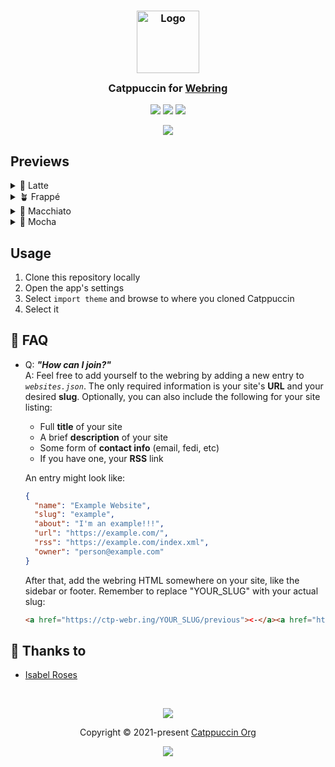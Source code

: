 <h3 align="center">
	<img src="https://raw.githubusercontent.com/catppuccin/catppuccin/main/assets/logos/exports/1544x1544_circle.png" width="100" alt="Logo"/><br/>
	<img src="https://raw.githubusercontent.com/catppuccin/catppuccin/main/assets/misc/transparent.png" height="30" width="0px"/>
	Catppuccin for <a href="https://en.wikipedia.org/wiki/Webring">Webring</a>
	<img src="https://raw.githubusercontent.com/catppuccin/catppuccin/main/assets/misc/transparent.png" height="30" width="0px"/>
</h3>

<p align="center">
	<a href="https://github.com/isabelroses/catppuccin-webring/stargazers"><img src="https://img.shields.io/github/stars/isabelroses/catppuccin-webring?colorA=363a4f&colorB=b7bdf8&style=for-the-badge"></a>
	<a href="https://github.com/isabelroses/catppuccin-webring/issues"><img src="https://img.shields.io/github/issues/isabelroses/catppuccin-webring?colorA=363a4f&colorB=f5a97f&style=for-the-badge"></a>
	<a href="https://github.com/isabelroses/catppuccin-webring/contributors"><img src="https://img.shields.io/github/contributors/isabelroses/catppuccin-webring?colorA=363a4f&colorB=a6da95&style=for-the-badge"></a>
</p>

<p align="center">
	<img src="assets/previews/preview.webp"/>
</p>

## Previews

<details>
<summary>🌻 Latte</summary>
<img src="assets/previews/latte.webp"/>
</details>
<details>
<summary>🪴 Frappé</summary>
<img src="assets/previews/frappe.webp"/>
</details>
<details>
<summary>🌺 Macchiato</summary>
<img src="assets/previews/macchiato.webp"/>
</details>
<details>
<summary>🌿 Mocha</summary>
<img src="assets/previews/mocha.webp"/>
</details>

## Usage

1. Clone this repository locally
2. Open the app's settings
3. Select `import theme` and browse to where you cloned Catppuccin
4. Select it

<!-- this section is optional -->
## 🙋 FAQ

-	Q: **_"How can I join?"_**\
	A: Feel free to add yourself to the webring by adding a new entry to *`websites.json`*. The only required information is your site's **URL** and your desired **slug**. Optionally, you can also include the following for your site listing:

    - Full **title** of your site
    - A brief **description** of your site
    - Some form of **contact info** (email, fedi, etc)
    - If you have one, your **RSS** link

    An entry might look like:
    
    ```json
    {
      "name": "Example Website",
      "slug": "example",
      "about": "I'm an example!!!",
      "url": "https://example.com/",
      "rss": "https://example.com/index.xml",
      "owner": "person@example.com"
    }
    ```
    
    After that, add the webring HTML somewhere on your site, like the sidebar or footer.
    Remember to replace "YOUR_SLUG" with your actual slug: 
    
    ```html
    <a href="https://ctp-webr.ing/YOUR_SLUG/previous"><-</a><a href="https://ctp-webr.ing/">Catppuccin Webring</a><a href="https://ctp-webr.ing/YOUR_SLUG/next">-></a> 
    ```

## 💝 Thanks to

- [Isabel Roses](https://github.com/isabelroses)

&nbsp;

<p align="center">
	<img src="assets/footers/gray0_ctp_on_line.svg?sanitize=true" />
</p>

<p align="center">
	Copyright &copy; 2021-present <a href="https://github.com/catppuccin" target="_blank">Catppuccin Org</a>
</p>

<p align="center">
	<a href="https://github.com/catppuccin/catppuccin/blob/main/LICENSE"><img src="https://img.shields.io/static/v1.svg?style=for-the-badge&label=License&message=MIT&logoColor=d9e0ee&colorA=363a4f&colorB=b7bdf8"/></a>
</p>
